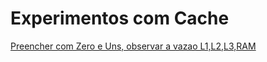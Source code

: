 # Experimentos com Cache

[Preencher com Zero e Uns, observar a vazao L1,L2,L3,RAM](https://travisdowns.github.io/blog/2020/05/13/intel-zero-opt.html)

